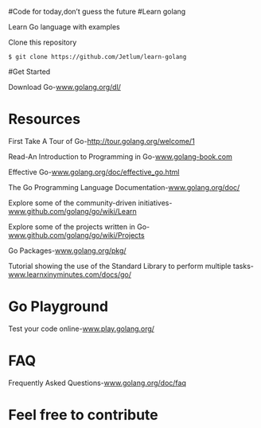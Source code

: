 #Code for today,don’t guess the future
#Learn golang

Learn Go language with examples 

Clone this repository
```
$ git clone https://github.com/Jetlum/learn-golang
```

#Get Started

Download Go-www.golang.org/dl/

# Resources

First Take A Tour of Go-http://tour.golang.org/welcome/1

Read-An Introduction to Programming in Go-www.golang-book.com

Effective Go-www.golang.org/doc/effective_go.html

The Go Programming Language Documentation-www.golang.org/doc/

Explore some of the community-driven initiatives-www.github.com/golang/go/wiki/Learn

Explore some of the projects written in Go-www.github.com/golang/go/wiki/Projects

Go Packages-www.golang.org/pkg/

Tutorial showing the use of the Standard Library to perform multiple tasks-www.learnxinyminutes.com/docs/go/

# Go Playground

Test your code online-www.play.golang.org/

# FAQ

Frequently Asked Questions-www.golang.org/doc/faq

# Feel free to contribute

